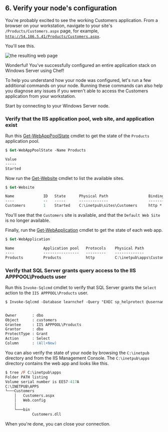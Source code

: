 ## 6. Verify your node's configuration

You're probably excited to see the working Customers application. From a browser on your workstation, navigate to your site's <code class="file-path">/Products/Customers.aspx</code> page, for example, <code class="file-path">http://54.186.5.41/Products/Customers.aspx</code>.

You'll see this.

![the resulting web page](/assets/images/misc/webapp_result_windows.png)

Wonderful! You've successfully configured an entire application stack on Windows Server using Chef!

To help you understand how your node was configured, let's run a few additional commands on your node. Running these commands can also help you diagnose any issues if you weren't able to access the Customers application from your workstation.

Start by connecting to your Windows Server node.

### Verify that the IIS application pool, web site, and application exist

Run this [Get-WebAppPoolState](https://technet.microsoft.com/en-us/library/Ee790588.aspx) cmdlet to get the state of the `Products` application pool.

```ps
$ Get-WebAppPoolState -Name Products

Value
-----
Started
```

Now run the [Get-Website](https://technet.microsoft.com/en-us/library/ee807832.aspx) cmdlet to list the available sites.

```ps
$ Get-Website

Name             ID   State      Physical Path                  Bindings
----             --   -----      -------------                  --------
Customers        1    Started    C:\inetpub\sites\Customers     http *:80:
```

You'll see that the `Customers` site is available, and that the `Default Web Site` is no longer available.

Finally, run the [Get-WebApplication](https://technet.microsoft.com/en-us/library/ee790554.aspx) cmdlet to get the state of each web app.

```ps
$ Get-WebApplication

Name             Application pool   Protocols    Physical Path
----             ----------------   ---------    -------------
Products         Products           http         C:\inetpub\apps\Customers
```

### Verify that SQL Server grants query access to the IIS APPPOOL\Products user

Run this `Invoke-Sqlcmd` cmdlet to verify that SQL Server grants the `Select` action to the `IIS APPPOOL\Products` user.

```ps
$ Invoke-Sqlcmd -Database learnchef -Query "EXEC sp_helprotect @username = 'IIS APPPOOL\Products', @name = 'customers'"


Owner       : dbo
Object      : customers
Grantee     : IIS APPPOOL\Products
Grantor     : dbo
ProtectType : Grant
Action      : Select
Column      : (All+New)
```

You can also verify the state of your node by browsing the <code class="file-path">C:\inetpub</code> directory and from the IIS Management Console. The <code class="file-path">C:\inetpub\apps</code> directory contains the web app and looks like this.

```ps
$ tree /F C:\inetpub\apps
Folder PATH listing
Volume serial number is EE57-417A
C:\INETPUB\APPS
└───Customers
    │   Customers.aspx
    │   Web.config
    │
    └───bin
            Customers.dll
```

When you're done, you can close your connection.
